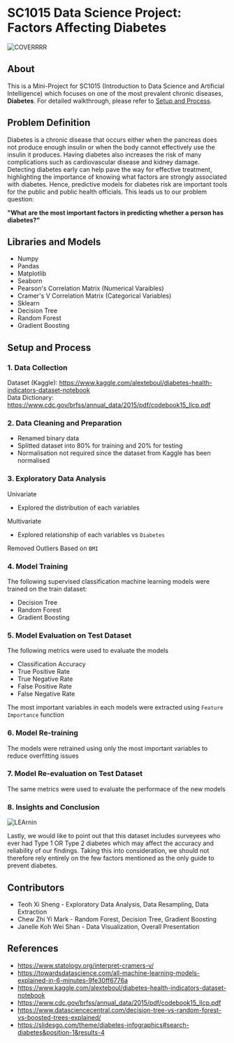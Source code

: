 # SC1015 Data Science Project: Factors Affecting Diabetes 
![COVERRRR](https://user-images.githubusercontent.com/104262490/164909829-55d3c276-c0ce-42ca-809a-feec9e914ae6.png)

## About
This is a Mini-Project for SC1015 (Introduction to Data Science and Artificial Intelligence) which focuses on one of the most prevalent chronic diseases, **Diabetes**. For detailed walkthrough, please refer to [Setup and Process](#setup-and-process).

## Problem Definition
Diabetes is a chronic disease that occurs either when the pancreas does not produce enough insulin or when the body cannot effectively use the insulin it produces. Having diabetes also increases the risk of many complications such as cardiovascular disease and kidney damage. Detecting diabetes early can help pave the way for effective treatment, highlighting the importance of knowing what factors are strongly associated with diabetes. Hence, predictive models for diabetes risk are important tools for the public and public health officials. This leads us to our problem question: 

**"What are the most important factors in predicting whether a person has diabetes?"**
## Libraries and Models
- Numpy
- Pandas
- Matplotlib
- Seaborn
- Pearson's Correlation Matrix (Numerical Varaibles)
- Cramer's V Correlation Matrix (Categorical Variables)
- Sklearn
- Decision Tree
- Random Forest
- Gradient Boosting

## Setup and Process
### 1. Data Collection
Dataset (Kaggle): https://www.kaggle.com/alexteboul/diabetes-health-indicators-dataset-notebook  
Data Dictionary: https://www.cdc.gov/brfss/annual_data/2015/pdf/codebook15_llcp.pdf
### 2. Data Cleaning and Preparation
- Renamed binary data
- Splitted dataset into 80% for training and 20% for testing
- Normalisation not required since the dataset from Kaggle has been normalised
### 3. Exploratory Data Analysis
Univariate  
- Explored the distribution of each variables  

Multivariate  
- Explored relationship of each variables vs `Diabetes`  

Removed Outliers Based on `BMI`

### 4. Model Training
The following supervised classification machine learning models were trained on the train dataset:
- Decision Tree
- Random Forest
- Gradient Boosting
### 5. Model Evaluation on Test Dataset
The following metrics were used to evaluate the models
- Classification Accuracy
- True Positive Rate
- True Negative Rate
- False Positive Rate
- False Negative Rate  

The most important variables in each models were extracted using `Feature Importance` function
### 6. Model Re-training
The models were retrained using only the most important variables to reduce overfitting issues
### 7. Model Re-evaluation on Test Dataset
The same metrics were used to evaluate the performace of the new models
### 8. Insights and Conclusion
![LEArnin](https://user-images.githubusercontent.com/104262490/164909807-22e56801-44bf-4f90-b2e5-02b969f4be39.png)

Lastly, we would like to point out that this dataset includes surveyees who ever had Type 1 OR Type 2 diabetes which may affect the accuracy and reliability of our findings. Taking this into consideration, we should not therefore rely entirely on the few factors mentioned as the only guide to prevent diabetes.

## Contributors
* Teoh Xi Sheng - Exploratory Data Analysis, Data Resampling, Data Extraction
* Chew Zhi Yi Mark - Random Forest, Decision Tree, Gradient Boosting 
* Janelle Koh Wei Shan - Data Visualization, Overall Presentation

## References
- https://www.statology.org/interpret-cramers-v/
- https://towardsdatascience.com/all-machine-learning-models-explained-in-6-minutes-9fe30ff6776a
- https://www.kaggle.com/alexteboul/diabetes-health-indicators-dataset-notebook  
- https://www.cdc.gov/brfss/annual_data/2015/pdf/codebook15_llcp.pdf
- https://www.datasciencecentral.com/decision-tree-vs-random-forest-vs-boosted-trees-explained/
- https://slidesgo.com/theme/diabetes-infographics#search-diabetes&position-1&results-4
